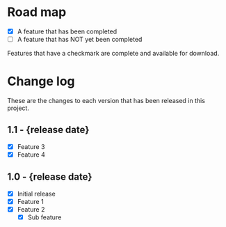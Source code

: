 # Road map

- [x] A feature that has been completed
- [ ] A feature that has NOT yet been completed

Features that have a checkmark are complete and available for
download.

# Change log

These are the changes to each version that has been released
in this project.

## 1.1 - {release date}

- [x] Feature 3
- [x] Feature 4

## 1.0 - {release date}

- [x] Initial release
- [x] Feature 1
- [x] Feature 2
  - [x] Sub feature